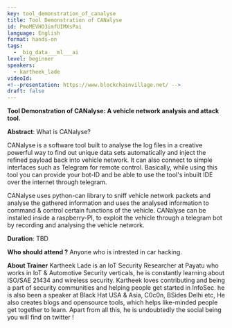 ```yaml
---
key: tool_demonstration_of_canalyse
title: Tool Demonstration of CANalyse
id: PmoMEVHO3imfUIMXsPai
language: English
format: hands-on
tags:
  - _big_data___ml___ai
level: beginner
speakers:
  - kartheek_lade
videoId: 
<!--presentation: https://www.blockchainvillage.net/ -->
draft: false
---
```


<!-- <a align="center" class="btn primary" target="_blank" rel="noopener" href="https://forms.gle/x7tbBKrf3eoVJ7UJ9">Register</a>  -->

**Tool Demonstration of CANalyse: A vehicle network analysis and attack tool.**

**Abstract**: What is CANalyse?

CANalyse is a software tool built to analyse the log files in a creative powerful way to find out unique data sets automatically and inject the refined payload back into vehicle network. It can also connect to simple interfaces such as Telegram for remote control. Basically, while using this tool you can provide your bot-ID and be able to use the tool's inbuilt IDE over the internet through telegram.  

CANalyse uses python-can library to sniff vehicle network packets and analyse the gathered information and uses the analysed information to command & control certain functions of the vehicle. CANalyse can be installed inside a raspberry-PI, to exploit the vehicle through a telegram bot by recording and analysing the vehicle network.

**Duration**: TBD

**Who should attend ?**
Anyone who is intrested in car hacking.


**About Trainer**
Kartheek Lade is an IoT Security Researcher at Payatu who works in IoT & Automotive Security verticals, he is constantly learning about ISO/SAE 21434 and wireless security. Kartheek loves contributing and being a part of security communities and helping people get started in InfoSec. he is also been a speaker at Black Hat USA & Asia, C0c0n, BSides Delhi etc, He also creates blogs and opensource tools, which helps like-minded people get together to learn. Apart from all this, he is undoubtedly the social being you will find on twitter !

<!--
<a align="center" class="btn primary" target="_blank" rel="noopener" href="https://docs.google.com/forms/d/1l0JWU9j-t_i0xJDF6NK7SPQoevcGx_ijkmsMoyvmxPk">Register</a>
-->